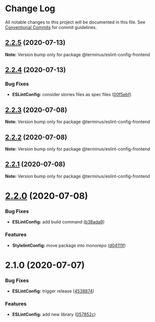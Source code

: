 # Change Log

All notable changes to this project will be documented in this file.
See [Conventional Commits](https://conventionalcommits.org) for commit guidelines.

## [2.2.5](https://github.com/GetTerminus/terminus-oss/compare/@terminus/eslint-config-frontend@2.2.4...@terminus/eslint-config-frontend@2.2.5) (2020-07-13)

**Note:** Version bump only for package @terminus/eslint-config-frontend





## [2.2.4](https://github.com/GetTerminus/terminus-oss/compare/@terminus/eslint-config-frontend@2.2.3...@terminus/eslint-config-frontend@2.2.4) (2020-07-13)


### Bug Fixes

* **ESLintConfig:** consider stories files as spec files ([00f5ebf](https://github.com/GetTerminus/terminus-oss/commit/00f5ebf560885c390595d76f7eaeabd8c254f463))





## [2.2.3](https://github.com/GetTerminus/terminus-oss/compare/@terminus/eslint-config-frontend@2.2.2...@terminus/eslint-config-frontend@2.2.3) (2020-07-08)

**Note:** Version bump only for package @terminus/eslint-config-frontend





## [2.2.2](https://github.com/GetTerminus/terminus-oss/compare/@terminus/eslint-config-frontend@2.2.1...@terminus/eslint-config-frontend@2.2.2) (2020-07-08)

**Note:** Version bump only for package @terminus/eslint-config-frontend





## [2.2.1](https://github.com/GetTerminus/terminus-oss/compare/@terminus/eslint-config-frontend@2.2.0...@terminus/eslint-config-frontend@2.2.1) (2020-07-08)

**Note:** Version bump only for package @terminus/eslint-config-frontend





# [2.2.0](https://github.com/GetTerminus/terminus-oss/compare/@terminus/eslint-config-frontend@2.1.0...@terminus/eslint-config-frontend@2.2.0) (2020-07-08)


### Bug Fixes

* **ESLintConfig:** add build command ([b38ada9](https://github.com/GetTerminus/terminus-oss/commit/b38ada91d034ebe18b96f46b603b13b0ccbca5c0))


### Features

* **StylelintConfig:** move package into monorepo ([d04111f](https://github.com/GetTerminus/terminus-oss/commit/d04111fe906a8ed91cf17a659ac0bcb24ee4910f))





# 2.1.0 (2020-07-07)


### Bug Fixes

* **ESLintConfig:** trigger release ([4538874](https://github.com/GetTerminus/terminus-oss/commit/4538874ece4228ff44372f0ea9eda4abc664739f))


### Features

* **ESLintConfig:** add new library ([057852c](https://github.com/GetTerminus/terminus-oss/commit/057852c954ea5820db4abf7010cf5a79c61547f0))
